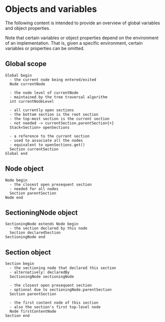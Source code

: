 
<!-- ======================================================================= -->
# Objects and variables

The following content is intended to provide
an overview of global variables and object properties.

Note that certain variables or object properties depend on the environment of
an implementation. That is, given a specific environment, certain variables or
properties can be omitted.

<!-- ======================================================================= -->
## Global scope

```
Global begin
  - the current node being entered/exited
  Node currentNode

  - the node level of currentNode
  - maintained by the tree traversal algorithm
  int currentNodeLevel

  - all currently open sections
  - the bottom section is the root section
  - the top-most section is the current section
  - not needed -> currentSection.parentSection{+}
  Stack<Section> openSections

  - a reference to the current section
  - used to associate all the nodes
  - equivalent to openSections.get()
  Section currentSection
Global end
```

<!-- ======================================================================= -->
## Node object

```
Node begin
  - the closest open presequent section
  - needed for all nodes
  Section parentSection
Node end
```

<!-- ======================================================================= -->
## SectioningNode object

```
SectioningNode extends Node begin
  - the section declared by this node
  Section declaredSection
SectioningNode end
```

<!-- ======================================================================= -->
## Section object

```
Section begin
  - the sectioning node that declared this section
  - alternatively: declaredBy
  SectioningNode sectioningNode

  - the closest open presequent section
  - optional due to sectioningNode.parentSection
  Section parentSection

  - the first content node of this section
  - also the section's first top-level node
  Node firstContentNode
Section end
```
